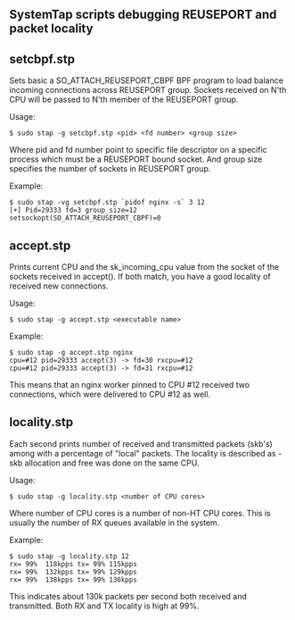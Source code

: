SystemTap scripts debugging REUSEPORT and packet locality
---------------------------------------------------------


## setcbpf.stp

Sets basic a SO_ATTACH_REUSEPORT_CBPF BPF program to load balance
incoming connections across REUSEPORT group.  Sockets received on N'th
CPU will be passed to N'th member of the REUSEPORT group.

Usage:

    $ sudo stap -g setcbpf.stp <pid> <fd number> <group size>

Where pid and fd number point to specific file descriptor on a
specific process which must be a REUSEPORT bound socket. And group
size specifies the number of sockets in REUSEPORT group.

Example:

    $ sudo stap -vg setcbpf.stp `pidof nginx -s` 3 12
    [+] Pid=29333 fd=3 group_size=12 setsockopt(SO_ATTACH_REUSEPORT_CBPF)=0


## accept.stp

Prints current CPU and the sk_incoming_cpu value from the socket of
the sockets received in accept(). If both match, you have a good
locality of received new connections.

Usage:

    $ sudo stap -g accept.stp <executable name>

Example:

    $ sudo stap -g accept.stp nginx
    cpu=#12 pid=29333 accept(3) -> fd=30 rxcpu=#12
    cpu=#12 pid=29333 accept(3) -> fd=31 rxcpu=#12

This means that an nginx worker pinned to CPU #12 received two
connections, which were delivered to CPU #12 as well.


## locality.stp

Each second prints number of received and transmitted packets (skb's)
among with a percentage of "local" packets. The locality is described
as - skb allocation and free was done on the same CPU.

Usage:

    $ sudo stap -g locality.stp <number of CPU cores>

Where number of CPU cores is a number of non-HT CPU cores. This is
usually the number of RX queues available in the system.

Example:

    $ sudo stap -g locality.stp 12
    rx= 99%  118kpps tx= 99% 115kpps
    rx= 99%  132kpps tx= 99% 129kpps
    rx= 99%  138kpps tx= 99% 136kpps

This indicates about 130k packets per second both received and
transmitted. Both RX and TX locality is high at 99%.
